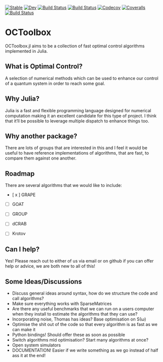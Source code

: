 [![Stable](https://img.shields.io/badge/docs-stable-blue.svg)](https://Bzzzt90.github.io/OCToolbox.jl/stable)
[![Dev](https://img.shields.io/badge/docs-dev-blue.svg)](https://Bzzzt90.github.io/OCToolbox.jl/dev)
[![Build Status](https://travis-ci.com/Bzzzt90/OCToolbox.jl.svg?branch=master)](https://travis-ci.com/Bzzzt90/OCToolbox.jl)
[![Build Status](https://ci.appveyor.com/api/projects/status/github/Bzzzt90/OCToolbox.jl?svg=true)](https://ci.appveyor.com/project/Bzzzt90/OCToolbox-jl)
[![Codecov](https://codecov.io/gh/Bzzzt90/OCToolbox.jl/branch/master/graph/badge.svg)](https://codecov.io/gh/Bzzzt90/OCToolbox.jl)
[![Coveralls](https://coveralls.io/repos/github/Bzzzt90/OCToolbox.jl/badge.svg?branch=master)](https://coveralls.io/github/Bzzzt90/OCToolbox.jl?branch=master)
[![Build Status](https://api.cirrus-ci.com/github/Bzzzt90/OCToolbox.jl.svg)](https://cirrus-ci.com/github/Bzzzt90/OCToolbox.jl)


# OCToolbox

OCToolbox.jl aims to be a collection of fast optimal control algorithms implemented in Julia.

## What is Optimal Control?

A selection of numerical methods which can be used to enhance our control of a quantum system in order to reach some goal.

## Why Julia?

Julia is a fast and flexible programming language designed for numerical computation making it an excellent candidate for this type of project. I think that it’ll be possible to leverage multiple dispatch to enhance things too.

## Why another package?

There are lots of groups that are interested in this and I feel it would be useful to have reference implementations of algorithms, that are fast, to compare them against one another.

## Roadmap

There are several algorithms that we would like to include:

- [ x ] GRAPE
- [ ] GOAT
- [ ] GROUP
- [ ] dCRAB
- [ ] Krotov


## Can I help?

Yes! Please reach out to either of us via email or on github if you can offer help or advice, we are both new to all of this!

## Some Ideas/Discussions
 - Discuss general ideas around syntax, how do we structure the code and call algorithms?
 - Make sure everything works with SparseMatrices
 - Are there any useful benchmarks that we can run on a users computer when they install to estimate the algorithms that they can use?
 - Incorporating noise, Thomas has ideas? Base optimisation on S(ω)
 - Optimise the shit out of the code so that every algorithm is as fast as we can make it
 - Python bindings! Should offer these as soon as possible
 - Switch algorithms mid optimisation? Start many algorithms at once?
 - Open system simulators
 - DOCUMENTATION! Easier if we write something as we go instead of half ass it at the end!
